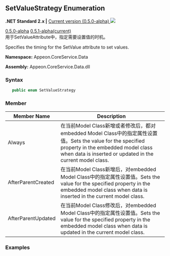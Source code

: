 ## **SetValueStrategy Enumeration**

**.NET Standard 2.x |**  <a href="javascript:void(0)" class="dropdown">Current version (0.5.0-alpha) <img src="~/images/dropdown.png" class="dropdownpic"/></a>

<div class="otherversions"  value="versdiv">
<a href="javascript:void(0)">0.5.0-alpha</a>
<a href="javascript:void(0)">0.5.1-alpha(current)</a>
</div>
用于SetValueAttribute中，指定需要设置值的时机。

Specifies the timing for the SetValue attribute to set values.

**Namespace:** Appeon.CoreService.Data

**Assembly:** Appeon.CoreService.Data.dll

### **Syntax**

```c#
   public enum SetValueStrategy
```

### **Member**

| Member Name                                    | Description |
| ------------------------ | ----------------------------------------------------- |
| Always | 在当前Model Class新增或者修改后，都对embedded Model Class中的指定属性设置值。Sets the value for the specified property in the embedded model class when data is inserted or updated in the current model class. |
| AfterParentCreated | 在当前Model Class新增后，对embedded Model Class中的指定属性设置值。Sets the value for the specified property in the embedded model class when data is inserted in the current model class. |
| AfterParentUpdated | 在当前Model Class修改后，对embedded Model Class中的指定属性设置值。Sets the value for the specified property in the embedded model class when data is updated in the current model class. |



### **Examples**















